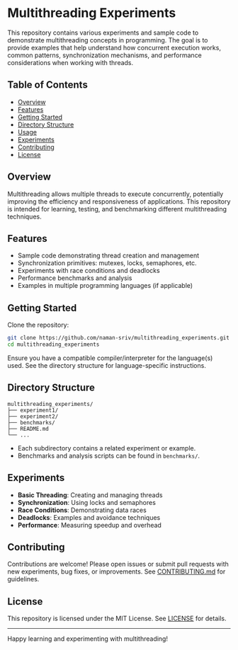 # Multithreading Experiments

This repository contains various experiments and sample code to demonstrate multithreading concepts in programming. The goal is to provide examples that help understand how concurrent execution works, common patterns, synchronization mechanisms, and performance considerations when working with threads.

## Table of Contents

- [Overview](#overview)
- [Features](#features)
- [Getting Started](#getting-started)
- [Directory Structure](#directory-structure)
- [Usage](#usage)
- [Experiments](#experiments)
- [Contributing](#contributing)
- [License](#license)

## Overview

Multithreading allows multiple threads to execute concurrently, potentially improving the efficiency and responsiveness of applications. This repository is intended for learning, testing, and benchmarking different multithreading techniques.

## Features

- Sample code demonstrating thread creation and management
- Synchronization primitives: mutexes, locks, semaphores, etc.
- Experiments with race conditions and deadlocks
- Performance benchmarks and analysis
- Examples in multiple programming languages (if applicable)

## Getting Started

Clone the repository:

```bash
git clone https://github.com/naman-sriv/multithreading_experiments.git
cd multithreading_experiments
```

Ensure you have a compatible compiler/interpreter for the language(s) used. See the directory structure for language-specific instructions.

## Directory Structure

```
multithreading_experiments/
├── experiment1/
├── experiment2/
├── benchmarks/
├── README.md
└── ...
```

- Each subdirectory contains a related experiment or example.
- Benchmarks and analysis scripts can be found in `benchmarks/`.


## Experiments

- **Basic Threading**: Creating and managing threads
- **Synchronization**: Using locks and semaphores
- **Race Conditions**: Demonstrating data races
- **Deadlocks**: Examples and avoidance techniques
- **Performance**: Measuring speedup and overhead

## Contributing

Contributions are welcome! Please open issues or submit pull requests with new experiments, bug fixes, or improvements. See [CONTRIBUTING.md](CONTRIBUTING.md) for guidelines.

## License

This repository is licensed under the MIT License. See [LICENSE](LICENSE) for details.

---

Happy learning and experimenting with multithreading!
